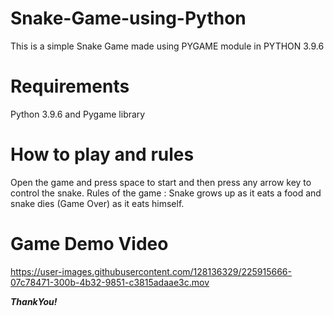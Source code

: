 # Snake-Game-using-Python
This is a simple Snake Game made using PYGAME module in PYTHON 3.9.6
# Requirements
Python 3.9.6 and Pygame library
# How to play and rules
Open the game and press space to start and then press any arrow key to control the snake. 
 Rules of the game : Snake grows up as it eats a food and snake dies (Game Over) as it eats himself.
# Game Demo Video
https://user-images.githubusercontent.com/128136329/225915666-07c78471-300b-4b32-9851-c3815adaae3c.mov

***ThankYou!***
